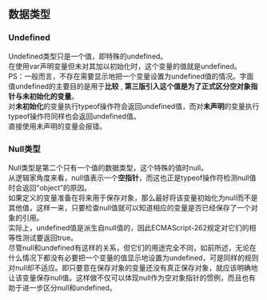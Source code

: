 ## 数据类型  
### Undefined  
Undefined类型只是一个值，即特殊的undefined。  
在使用var声明变量但未对其加以初始化时，这个变量的值就是undefined。  
PS：一般而言，不存在需要显示地把一个变量设置为undefined值的情况。字面值undefined的主要目的是用于**比较** ,  **第三版引入这个值是为了正式区分空对象指针与未初始化的变量**。  
对**未初始化**的变量执行typeof操作符会返回undefined值，而对**未声明**的变量执行typeof操作符同样也会返回undefined值。  
直接使用未声明的变量会报错。  
### Null类型  
Null类型是第二个只有一个值的数据类型，这个特殊的值时null。  
从逻辑家角度来看，null值表示一个**空指针**，而这也正是typeof操作符检测null值时会返回“object”的原因。  
如果定义的变量准备在将来用于保存对象，那么最好将该变量初始化为null而不是其他值，这样一来，只要检查null值就可以知道相应的变量是否已经保存了一个对象的引用。  
实际上，undefined值是派生自null值的，因此ECMAScript-262规定对它们的相等性测试要返回true。  
尽管null和undefined有这样的关系，但它们的用途完全不同，如前所述，无论在什么情况下都没有必要把一个变量的值显示地设置为undefined，可是同样的规则对null却不适应。即只要意在保存对象的变量还没有真正保存对象，就应该明确地让该变量保存null值。这样做不仅可以体现null作为空对象指针的惯例，而且也有助于进一步区分null和undefined。  
